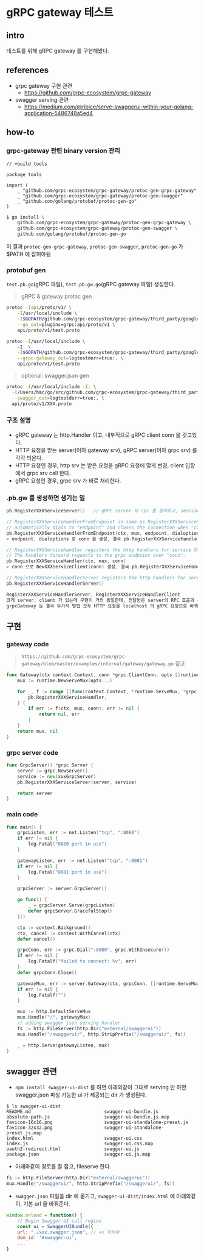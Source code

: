 # gRPC gateway 테스트 

## intro 
테스트를 위해 gRPC gateway 를 구현해봤다. 

## references
- grpc gateway 구현 관련 
  - https://github.com/grpc-ecosystem/grpc-gateway
- swagger serving 관련
  - https://medium.com/@ribice/serve-swaggerui-within-your-golang-application-5486748a5ed4

## how-to
### grpc-gateway 관련 binary version 관리 

```golang
// +build tools

package tools

import (
    _ "github.com/grpc-ecosystem/grpc-gateway/protoc-gen-grpc-gateway"
    _ "github.com/grpc-ecosystem/grpc-gateway/protoc-gen-swagger"
    _ "github.com/golang/protobuf/protoc-gen-go"
)
```

```bash
$ go install \
    github.com/grpc-ecosystem/grpc-gateway/protoc-gen-grpc-gateway \
    github.com/grpc-ecosystem/grpc-gateway/protoc-gen-swagger \
    github.com/golang/protobuf/protoc-gen-go
```

이 결과 `protoc-gen-grpc-gateway`, `protoc-gen-swagger`, `protoc-gen-go` 가 $PATH 에 잡혀야됨

### protobuf gen 
`test.pb.go`(gRPC 파일), `test.pb.gw.go`(gRPC gateway 파일) 생성한다.  

> gRPC & gateway protoc gen
```bash
protoc -Iapi/proto/v1/ \
    -I/usr/local/include \
    -I$GOPATH/github.com/grpc-ecosystem/grpc-gateway/third_party/googleapis \
    --go_out=plugins=grpc:api/proto/v1 \
    api/proto/v1/test.proto

protoc -I/usr/local/include \ 
    -I. \
    -I$GOPATH/github.com/grpc-ecosystem/grpc-gateway/third_party/googleapis \
    --grpc-gateway_out=logtostderr=true:. \
    api/proto/v1/test.proto
```

> optional: swagger.json gen
```bash
protoc -I/usr/local/include -I. \
  -I/Users/hmc/go/src/github.com/grpc-ecosystem/grpc-gateway/third_party/googleapis \
  --swagger_out=logtostderr=true:. \
  api/proto/v1/XXX.proto
```

### 구조 설명
- gRPC gateway 는 http.Handler 이고, 내부적으로 gRPC client conn 을 갖고있다. 
- HTTP 요청을 받는 server(이하 gateway srv), gRPC server(이하 grpc srv) 를 각각 띄운다. 
- HTTP 요청인 경우, http srv 는 받은 요청을 gRPC 요청에 맞게 변경, client 입장에서 grpc srv call 한다.
- gRPC 요청인 경우, grpc srv 가 바로 처리한다. 

### .pb.gw 를 생성하면 생기는 일 
```go
pb.RegisterXXXServiceServer()   // gRPC server 의 rpc 를 정의하고, serving 과 연동하는 과정

// RegisterXXXServiceHandlerFromEndpoint is same as RegisterXXXServiceHandler but
// automatically dials to "endpoint" and closes the connection when "ctx" gets done.
pb.RegisterXXXServiceHandlerFromEndpoint(ctx, mux, endpoint, dialoptions)
> endpoint, dialoptions 로 conn 을 생성, 결국 pb.RegisterXXXServiceHandler(ctx, mux, conn) 를 호출함 

// RegisterXXXServiceHandler registers the http handlers for service XXXService to "mux".
// The handlers forward requests to the grpc endpoint over "conn".
pb.RegisterXXXServiceHandler(ctx, mux, conn)
> conn 으로 NewXXXServiceClient(conn) 생성, 결국 pb.RegisterXXXServiceHandlerClient() 호출함

// RegisterXXXServiceHandlerServer registers the http handlers for service XXXService to "mux".
pb.RegisterXXXServiceHandlerServer()

RegisterXXXServiceHandlerServer, RegisterXXXServiceHandlerClient 
크게 server, client 가 있는데 구현이 거의 동일한데, 전달받은 server의 RPC 호출과 client 의 RPC 호출하는 것만 다르다. 
grpcGateway 는 결국 두가지 방법 모두 HTTP 요청을 localhost 의 gRPC 요청으로 바꿔서 호출하게 될것이다.
```

## 구현
### gateway code
> `https://github.com/grpc-ecosystem/grpc-gateway/blob/master/examples/internal/gateway/gateway.go` 참고
```go
func Gateway(ctx context.Context, conn *grpc.ClientConn, opts []runtime.ServeMuxOption) (http.Handler, error) {
	mux := runtime.NewServeMux(opts...)

	for _, f := range []func(context.Context, *runtime.ServeMux, *grpc.ClientConn) error{
		pb.RegisterXXXServiceHandler,
	} {
		if err := f(ctx, mux, conn); err != nil {
			return nil, err
		}
	}
	return mux, nil
}
```

### grpc server code
```go
func GrpcServer() *grpc.Server {
	server := grpc.NewServer()
	service := new(xxxGrpcServer)
	pb.RegisterXXXServiceServer(server, service)

	return server
}
```

### main code 
```go
func main() {
	grpcListen, err := net.Listen("tcp", ":8080")
	if err != nil {
		log.Fatal("8080 port in use")
	}

	gatewayListen, err := net.Listen("tcp", ":8081")
	if err != nil {
		log.Fatal("8081 port in use")
	}

	grpcServer := server.GrpcServer()

	go func() {
		_ = grpcServer.Serve(grpcListen)
		defer grpcServer.GracefulStop()
	}()

	ctx := context.Background()
	ctx, cancel := context.WithCancel(ctx)
	defer cancel()

	grpcConn, err := grpc.Dial(":8080", grpc.WithInsecure())
	if err != nil {
		log.Fatalf("failed to connect: %v", err)
	}
	defer grpcConn.Close()

	gatewayMux, err := server.Gateway(ctx, grpcConn, []runtime.ServeMuxOption{})
	if err != nil {
		log.Fatalf("")
	}

	mux := http.DefaultServeMux
	mux.Handle("/", gatewayMux)
    // adding swagger json serving handler
	fs := http.FileServer(http.Dir("external/swaggerui"))
	mux.Handle("/swaggerui/", http.StripPrefix("/swaggerui/", fs))

	_ = http.Serve(gatewayListen, mux)
}
```

## swagger 관련

- `npm install swagger-ui-dist` 를 하면 아래와같이 그대로 serving 만 하면 swagger.json 파싱 가능한 ui 가 제공되는 dir 가 생성된다.
```
$ ls swagger-ui-dist
README.md                           swagger-ui-bundle.js
absolute-path.js                    swagger-ui-bundle.js.map
favicon-16x16.png                   swagger-ui-standalone-preset.js
favicon-32x32.png                   swagger-ui-standalone-preset.js.map
index.html                          swagger-ui.css
index.js                            swagger-ui.css.map
oauth2-redirect.html                swagger-ui.js
package.json                        swagger-ui.js.map
```

- 아래와같이 경로를 잘 잡고, fileserve 한다. 
```go
fs := http.FileServer(http.Dir("external/swaggerui"))
mux.Handle("/swaggerui/", http.StripPrefix("/swaggerui/", fs))
```

- `swagger.json` 파일을 dir 에 옮기고, `swagger-ui-dist/index.html` 에 아래와같이, 기본 url 을 바꿔준다. 
```javascript
window.onload = function() {
    // Begin Swagger UI call region
    const ui = SwaggerUIBundle({
    url: "./xxx.swagger.json", // << 이부분
    dom_id: '#swagger-ui',
    ...
}
```
